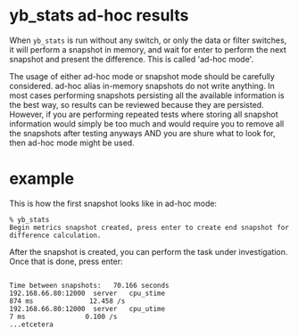# yb_stats ad-hoc results

When `yb_stats` is run without any switch, or only the data or filter switches, it will perform a snapshot in memory, and wait for enter to perform the next snapshot and present the difference.
This is called 'ad-hoc mode'.

The usage of either ad-hoc mode or snapshot mode should be carefully considered. ad-hoc alias in-memory snapshots do not write anything. 
In most cases performing snapshots persisting all the available information is the best way, so results can be reviewed because they are persisted.
However, if you are performing repeated tests where storing all snapshot information would simply be too much and would require you to remove all the snapshots after testing anyways AND you are shure what to look for, then ad-hoc mode might be used.

# example
This is how the first snapshot looks like in ad-hoc mode:
```
% yb_stats
Begin metrics snapshot created, press enter to create end snapshot for difference calculation.
```
After the snapshot is created, you can perform the task under investigation. Once that is done, press enter:
```

Time between snapshots:   70.166 seconds
192.168.66.80:12000  server   cpu_stime                                                                          874 ms              12.458 /s
192.168.66.80:12000  server   cpu_utime                                                                            7 ms               0.100 /s
...etcetera
```